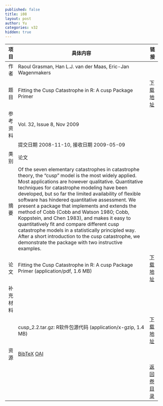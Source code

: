 ```yaml
---
published: false
title: i08
layout: post
author: Yu
categories: v32
hidden: true
---
```


| 项目 | 具体内容 | 链接 |
|---:|---|---|
| 作者 | Raoul Grasman, Han L.J. van der Maas, Eric-Jan Wagenmakers| |
| 题目 |Fitting the Cusp Catastrophe in R: A cusp Package Primer | [下载地址](http://www.jstatsoft.org/v32/i08/paper) |
| 参考资料 |Vol. 32, Issue 8, Nov 2009 | |
| | 提交日期 2008-11-10, 接收日期 2009-05-09| | 
| 类别 | 论文| |
| 摘要 | Of the seven elementary catastrophes in catastrophe theory, the “cusp” model is the most widely applied. Most applications are however qualitative. Quantitative techniques for catastrophe modeling have been developed, but so far the limited availability of flexible software has hindered quantitative assessment. We present a package that implements and extends the method of Cobb (Cobb and Watson 1980; Cobb, Koppstein, and Chen 1983), and makes it easy to quantitatively fit and compare different cusp catastrophe models in a statistically principled way. After a short introduction to the cusp catastrophe, we demonstrate the package with two instructive examples.| |
| 论文 | Fitting the Cusp Catastrophe in R: A cusp Package Primer  (application/pdf, 1.6 MB)| [下载地址](http://www.jstatsoft.org/v32/i08/paper) |
| 补充材料 | | |
| |cusp_2.2.tar.gz: R软件包源代码  (application/x-gzip, 1.4 MB)|  [下载地址](http://www.jstatsoft.org/v32/i08/supp/1) |
| 资源 | [BibTeX](http://www.jstatsoft.org/v32/i08/bibtex) [OAI](http://www.jstatsoft.org/oai?verb=GetRecord&identifier=oai.jstatsoft/v32/i08&prefix=oai_dc)| |
| |  | [返回卷目录]({{site.baseurl}}/volume/v32.html) |